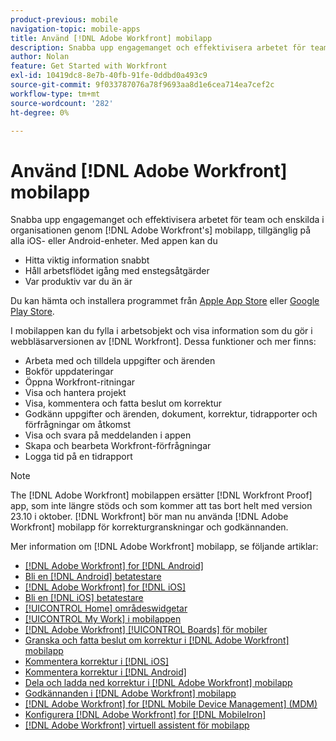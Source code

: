 ```yaml
---
product-previous: mobile
navigation-topic: mobile-apps
title: Använd [!DNL Adobe Workfront] mobilapp
description: Snabba upp engagemanget och effektivisera arbetet för team och enskilda i organisationen genom [!DNL Adobe Workfront's] mobilapp, tillgänglig på alla iOS- eller Android-enheter.
author: Nolan
feature: Get Started with Workfront
exl-id: 10419dc8-8e7b-40fb-91fe-0ddbd0a493c9
source-git-commit: 9f033787076a78f9693aa8d1e6cea714ea7cef2c
workflow-type: tm+mt
source-wordcount: '282'
ht-degree: 0%

---
```


# Använd [!DNL Adobe Workfront] mobilapp

Snabba upp engagemanget och effektivisera arbetet för team och enskilda i organisationen genom [!DNL Adobe Workfront's] mobilapp, tillgänglig på alla iOS- eller Android-enheter. Med appen kan du

* Hitta viktig information snabbt
* Håll arbetsflödet igång med enstegsåtgärder
* Var produktiv var du än är

Du kan hämta och installera programmet från [Apple App Store](https://apps.apple.com/us/app/adobe-workfront/id1033282981) eller [Google Play Store](https://play.google.com/store/apps/details?id=com.workfront.android.aware).

I mobilappen kan du fylla i arbetsobjekt och visa information som du gör i webbläsarversionen av [!DNL Workfront]. Dessa funktioner och mer finns:

* Arbeta med och tilldela uppgifter och ärenden
* Bokför uppdateringar
* Öppna Workfront-ritningar
* Visa och hantera projekt
* Visa, kommentera och fatta beslut om korrektur
* Godkänn uppgifter och ärenden, dokument, korrektur, tidrapporter och förfrågningar om åtkomst
* Visa och svara på meddelanden i appen
* Skapa och bearbeta Workfront-förfrågningar
* Logga tid på en tidrapport

>[!NOTE]
>
>The [!DNL Adobe Workfront] mobilappen ersätter [!DNL Workfront Proof] app, som inte längre stöds och som kommer att tas bort helt med version 23.10 i oktober. [!DNL Workfront] bör man nu använda [!DNL Adobe Workfront] mobilapp för korrekturgranskningar och godkännanden.

Mer information om [!DNL Adobe Workfront] mobilapp, se följande artiklar:

* [[!DNL Adobe Workfront] for [!DNL Android]](../../../workfront-basics/mobile-apps/using-the-workfront-mobile-app/workfront-for-android.md)
* [Bli en [!DNL Android] betatestare](../../../workfront-basics/mobile-apps/using-the-workfront-mobile-app/android-beta-tester.md)
* [[!DNL Adobe Workfront] for [!DNL iOS]](../../../workfront-basics/mobile-apps/using-the-workfront-mobile-app/workfront-for-ios.md)
* [Bli en [!DNL iOS] betatestare](../../../workfront-basics/mobile-apps/using-the-workfront-mobile-app/ios-beta-tester.md)
* [[!UICONTROL Home] områdeswidgetar](../../../workfront-basics/mobile-apps/using-the-workfront-mobile-app/home-area-widgets-mobile.md)
* [[!UICONTROL My Work] i mobilappen](../../../workfront-basics/mobile-apps/using-the-workfront-mobile-app/my-work-section-mobile.md)
* [[!DNL Adobe Workfront] [!UICONTROL Boards] för mobiler](/help/quicksilver/workfront-basics/mobile-apps/using-the-workfront-mobile-app/mobile-boards.md)
* [Granska och fatta beslut om korrektur i [!DNL Adobe Workfront] mobilapp](../../../workfront-basics/mobile-apps/using-the-workfront-mobile-app/work-with-proofs-in-mobile-app.md)
* [Kommentera korrektur i [!DNL iOS]](../../../workfront-basics/mobile-apps/using-the-workfront-mobile-app/comment-on-proofs-ios.md)
* [Kommentera korrektur i [!DNL Android]](../../../workfront-basics/mobile-apps/using-the-workfront-mobile-app/comment-on-proofs-android.md)
* [Dela och ladda ned korrektur i [!DNL Adobe Workfront] mobilapp](../../../workfront-basics/mobile-apps/using-the-workfront-mobile-app/share-proofs-mobile.md)
* [Godkännanden i [!DNL Adobe Workfront] mobilapp](../../../workfront-basics/mobile-apps/using-the-workfront-mobile-app/approvals-in-mobile-app.md)
* [[!DNL Adobe Workfront] for [!DNL Mobile Device Management] (MDM)](../../../workfront-basics/mobile-apps/using-the-workfront-mobile-app/wf-mdm.md)
* [Konfigurera [!DNL Adobe Workfront] for [!DNL MobileIron]](../../../workfront-basics/mobile-apps/using-the-workfront-mobile-app/wf-mobileiron-configs.md)
* [[!DNL Adobe Workfront] virtuell assistent för mobilapp](../../../workfront-basics/mobile-apps/using-the-workfront-mobile-app/wf-mobile-virtual-assistant.md)


